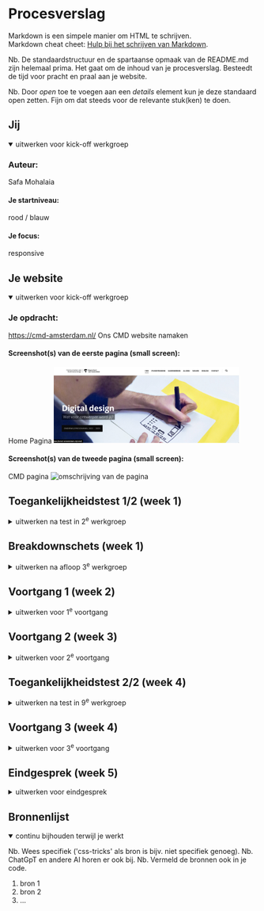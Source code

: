 # Procesverslag
Markdown is een simpele manier om HTML te schrijven.  
Markdown cheat cheet: [Hulp bij het schrijven van Markdown](https://github.com/adam-p/markdown-here/wiki/Markdown-Cheatsheet).

Nb. De standaardstructuur en de spartaanse opmaak van de README.md zijn helemaal prima. Het gaat om de inhoud van je procesverslag. Besteedt de tijd voor pracht en praal aan je website.

Nb. Door *open* toe te voegen aan een *details* element kun je deze standaard open zetten. Fijn om dat steeds voor de relevante stuk(ken) te doen.





## Jij

<details open>
  <summary>uitwerken voor kick-off werkgroep</summary>

  ### Auteur:
Safa Mohalaia
  #### Je startniveau:
  rood / blauw

  #### Je focus:
  responsive
 
</details>





## Je website

<details open>
  <summary>uitwerken voor kick-off werkgroep</summary>

  ### Je opdracht:
 https://cmd-amsterdam.nl/ 
 Ons CMD website namaken 

  #### Screenshot(s) van de eerste pagina (small screen): 
  Home Pagina 
  <img src="readme-images/homww.png" width="375px" alt="omschrijving van de pagina">

  #### Screenshot(s) van de tweede pagina (small screen):
 CMD pagina
  <img src="readme-images/Screenshot 2023-12-08 at 15.42.54.png" width="375px" alt="omschrijving van de pagina">
 
</details>



## Toegankelijkheidstest 1/2 (week 1)

<details>
  <summary>uitwerken na test in 2<sup>e</sup> werkgroep</summary>

  ### Bevindingen
 De voice-over zet de toon met een heldere en gestructureerde presentatie, waarin de informatie volgens een logische volgorde wordt gepresenteerd. Hij benoemt nauwkeurig alle koppen, maar er is wel sprake van een herhaling bij het begin van elke nieuwe sectie, wat mogelijk voor enige verwarring kan zorgen.

Een positief aspect is dat alle links op de pagina duidelijk worden voorgelezen, inclusief een beschrijving dat het om een link gaat. Dit verbetert de begrijpelijkheid voor de luisteraar. Helaas blijken de foto's op de pagina niet leesbaar te zijn, en er ontbreekt beschrijvende tekst voor deze afbeeldingen. Op dit moment wordt alleen de tekst op de foto voorgelezen, wat de volledige context van de afbeeldingen kan beperken.

Desondanks is de gesproken tekst als geheel goed verstaanbaar en eenvoudig te begrijpen. De links op de pagina zijn correct gestructureerd en goed toegankelijk voor gebruikers van screenreaders, waardoor de navigatie soepel verloopt. Tot slot verdient het vermelding dat alle knoppen op een heldere manier worden voorgelezen als links, wat bijdraagt aan de gebruiksvriendelijkheid van de pagina voor mensen met visuele beperkingen."



Het contrast is zorgvuldig gecontroleerd en over het algemeen goed bevonden tijdens de tests. Er zijn effectieve kleurcombinaties gebruikt voor achtergronden en tekst, zoals zwart/wit, zwart/grijs en rood/geel. Bij het uitvoeren van een kleurencontrastcheck bij Siege Media, bleken alle kleuren over het algemeen goed leesbaar te zijn, met uitzondering van rood/geel. Deze combinatie vertoonde iets minder contrast dan de andere kleurcombinaties. Het gebruik van rood/geel is bovendien beperkt tot slechts twee woorden op de hele pagina, wat mogelijk bijdraagt aan de minder duidelijke leesbaarheid. 


<img src="readme-images/yell.png" width="275px" alt="klueren">


Bij de kleurenblindheidstest in Chrome werden alle opties grondig getest. Over het algemeen bleken alle tests positief, met uitzondering van de blurred vision-test, waarbij de tekst niet gemakkelijk te lezen was. Ook bij de reductie van het contrast waren de resultaten positief, en alle tekst bleek goed leesbaar. Op de website zelf bleek dat alle kleuren, zelfs zonder het gebruik van blauw, rood of groen, goed leesbaar waren. Het enige aandachtspunt is de blurred vision-test, waarbij de leesbaarheid van de tekst kan worden verbeterd voor gebruikers met dit type kleurenblindheid



<img src="readme-images/bullrd.png" width="275px" alt="klueren">


</details>



## Breakdownschets (week 1)

<details>
  <summary>uitwerken na afloop 3<sup>e</sup> werkgroep</summary>

  ### de hele pagina: 
  <img src="readme-images/main.png" width="375px" alt="breakdown van de hele pagina">

  ### dynamisch deel (bijv menu): 
  <img src="readme-images/foot.png" width="375px" alt="breakdown van een dynamisch deel">

  ### wellicht nog een dynamisch deel (bijv filter): 
  <img src="readme-images/fotoss.png" width="375px" alt="breakdown van nog een dynamisch deel">

</details>





## Voortgang 1 (week 2)

<details>
  <summary>uitwerken voor 1<sup>e</sup> voortgang</summary>

  ### Stand van zaken

Deze week ben ik begonnen met het website maken , ik ben nog alleen in de basis van de website om op te bouwen . heb ik een html pagina gedaan en voor css heb ik alleen de header nagemaakt. ik vind nog moeilijk om alle css selectors te weten en gebruiken daarom ga ik volgende week meer op css werken.

js ik laat het als laatste, ik wil eerts clean code hebben voor html css.


  ### Agenda voor meeting
  samen met je groepje opstellen

  | Safa           | Daan               | Red          | Chris            |
  | ---            | ---                | ---          | ---              |
  | css selectors  | Foto schalen per format             | Gif/Filmpje Responsive maken	   |  animated sliders |
  |Beeld maatriaal van site downloaden| | | scroll animaties|
  | ...            | ...                | ...          | ...              |


  ### Verslag van meeting
  hier na afloop snel de uitkomsten van de meeting vastleggen

  - tools gebruiken om alle details van de website nemen "foto's/font"
  - Nl ipv en
  - js voor foto's in de pagina gebruiken 
  - kijken welke pagina is handiger om als tweede te namaken

</details>





## Voortgang 2 (week 3)

<details>
  <summary>uitwerken voor 2<sup>e</sup> voortgang</summary>

  ### Stand van zaken
  Ging goed: ik heb html pagina goed afgemaakt en ook begin css , de header en de footer en een section wel afgemaakt maar wat is lastig ging : ik heb erg moeite met css selectores 
  ik heb 2 of 3 classes gebruikt en die wil ik verbeteren.


  ### Agenda voor meeting
  samen met je groepje opstellen

  | Safa     | Daan          | red     |  chris     |
  | ---            | ---                | ---          | ---              |
  | over div's vragen  | felx box 
  inconsistenties             |Keyframes animatie | geen vragen   |
  |code controleren | Wanneer grid | css code herhaling voorkomen|  |
  | ...            | ...                | ...          | ...              |


  ### Verslag van meeting
  hier na afloop snel de uitkomsten van de meeting vastleggen

  - Mag ik alleen een class gebruik met goed uitleggen waarom heb ik die gebruikt 
  - Style binnen html mag ik helemaal niet
  

</details>





## Toegankelijkheidstest 2/2 (week 4)

<details>
  <summary>uitwerken na test in 9<sup>e</sup> werkgroep</summary>

  ### Bevindingen
 Ik heb mijn website voor voice-over voor het eerst opgezet en wil nu graag mijn bevindingen delen:

1- Headers en links zijn volledig leesbaar.
2- De tekst volledig correct is gelezen.
3- Er lijkt echter een knop te ontbreken omdat deze niet correct is geschreven in de HTML.

Bij Check formulier:
Het grootste deel van de vragen is goed en heb ik al afgehandeld. Echter, ik werk nog aan enkele zaken, zoals het oplossen van het horizontale scrollen. Daarnaast moet ik ook opletten op het gebruik van meerdere h1-tags op één pagina


</details>





## Voortgang 3 (week 4)

<details>
  <summary>uitwerken voor 3<sup>e</sup> voortgang</summary>

  ### Stand van zaken
Ik heb de gehele HTML- en CSS-pagina voltooid en ervoor gezorgd dat alles responsive is op mijn website. Het hamburgermenu heb ik aanvankelijk in CSS gemaakt, maar ik ben van plan om het opnieuw te implementeren in JavaScript. Ik ben ook gestart met de tweede pagina, maar ben nog bezig met de afronding ervan.

  ### Agenda voor meeting
  samen met je groepje opstellen

  |Safa     | Daan          | Chris  | Red     |
  | ---            | ---                | ---          | ---              |
  | Vraag over een deel van mijn 
  pagina als die in css moet of js  | Slideshow/card slider           |Geen vragen   |   |
  | als ik een animatie moet doen | | |  |
  |Header/footer apart css          | ...                | ...          | ...              |


  ### Verslag van meeting
  hier na afloop snel de uitkomsten van de meeting vastleggen

  - punt 1
  - punt 2
  - nog een punt
  - ...

</details>





## Eindgesprek (week 5)

<details>
  <summary>uitwerken voor eindgesprek</summary>

  ### Je uitkomst - karakteristiek screenshots:
  <img src="readme-images/dummy-plaatje.jpg" width="375px" alt="uitomst opdracht 1">


  ### Dit ging goed/Heb ik geleerd: 
  Korte omschrijving met plaatjes

  <img src="readme-images/dummy-plaatje.jpg" width="375px" alt="top">


  ### Dit was lastig/Is niet gelukt:
  Korte omschrijving met plaatjes

  <img src="readme-images/dummy-plaatje.jpg" width="375px" alt="bummer">
</details>





## Bronnenlijst

<details open>
  <summary>continu bijhouden terwijl je werkt</summary>

  Nb. Wees specifiek ('css-tricks' als bron is bijv. niet specifiek genoeg). 
  Nb. ChatGpT en andere AI horen er ook bij.
  Nb. Vermeld de bronnen ook in je code.

  1. bron 1
  2. bron 2
  3. ...

</details>